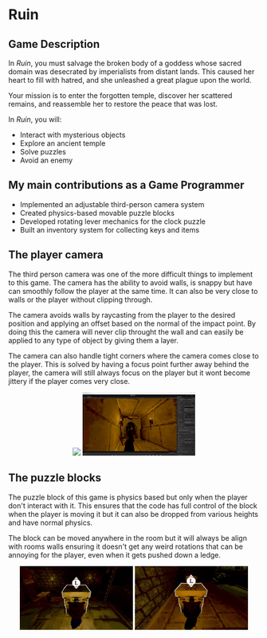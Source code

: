 # Ruin

## Game Description

In *Ruin*, you must salvage the broken body of a goddess whose sacred domain was desecrated by imperialists from distant lands. This caused her heart to fill with hatred, and she unleashed a great plague upon the world.

Your mission is to enter the forgotten temple, discover her scattered remains, and reassemble her to restore the peace that was lost.

In *Ruin*, you will:
- Interact with mysterious objects
- Explore an ancient temple
- Solve puzzles
- Avoid an enemy

## My main contributions as a Game Programmer

- Implemented an adjustable third-person camera system  
- Created physics-based movable puzzle blocks  
- Developed rotating lever mechanics for the clock puzzle  
- Built an inventory system for collecting keys and items

## The player camera
The third person camera was one of the more difficult things to implement to this game. The camera has the ability to avoid walls, is snappy but have can smoothly follow the player at the same time. It can also be very close to walls or the player without clipping through.

The camera avoids walls by raycasting from the player to the desired position and applying an offset based on the normal of the impact point. By doing this the camera will never clip throught the wall and can easily be applied to any type of object by giving them a layer.

The camera can also handle tight corners where the camera comes close to the player. This is solved by having a focus point further away behind the player, the camera will still always focus on the player but it wont become jittery if the player comes very close.

<div align="center">
  <img src="Images/ruincamera1.gif" width="45%" />
  <img src="Images/ruincamera2.gif" width="45%" />
</div>

## The puzzle blocks
The puzzle block of this game is physics based but only when the player don't interact with it. This ensures that the code has full control of the block when the player is moving it but it can also be dropped from various heights and have normal physics.

The block can be moved anywhere in the room but it will always be align with rooms walls ensuring it doesn't get any weird rotations that can be annoying for the player, even when it gets pushed down a ledge.

<div align="center">
  <img src="Images/ruinblock1.gif" width="45%" />
  <img src="Images/ruinblock2.gif" width="45%" />
</div>